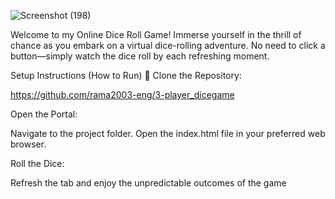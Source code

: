 ![Screenshot (198)](https://github.com/rama2003-eng/3-player_dicegame/assets/124386294/850a3866-ba19-4c3b-81d7-0cb4933e5a73)

Welcome to my Online Dice Roll Game! Immerse yourself in the thrill of chance as you embark on a virtual dice-rolling adventure. 
No need to click a button—simply watch the dice roll by each refreshing moment.

Setup Instructions (How to Run) 🚀
Clone the Repository:

https://github.com/rama2003-eng/3-player_dicegame

Open the Portal:

Navigate to the project folder.
Open the index.html file in your preferred web browser.

Roll the Dice:

Refresh the tab and enjoy the unpredictable outcomes of the game

